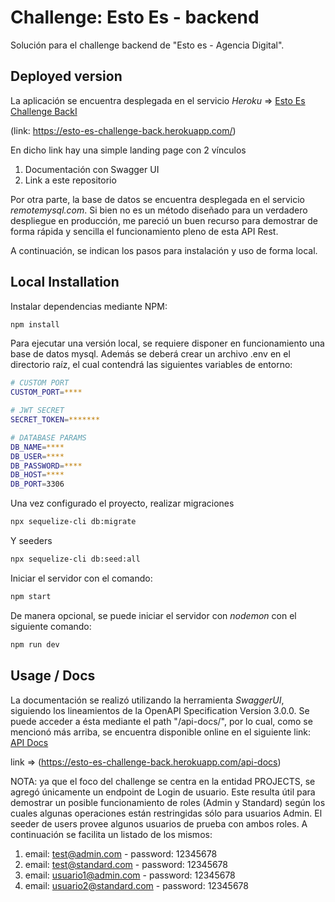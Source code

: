 # Challenge: Esto Es - backend
Solución para el challenge backend de "Esto es - Agencia Digital".

## Deployed version
La aplicación se encuentra desplegada en el servicio *Heroku* => [Esto Es Challenge BackI](https://esto-es-challenge-back.herokuapp.com/)

(link: https://esto-es-challenge-back.herokuapp.com/)

En dicho link hay una simple landing page con 2 vínculos
1. Documentación con Swagger UI
2. Link a este repositorio

Por otra parte, la base de datos se encuentra desplegada en el servicio *remotemysql.com*.
Si bien no es un método diseñado para un verdadero despliegue en producción, me pareció un buen recurso para demostrar de forma rápida y sencilla el funcionamiento pleno de esta API Rest.

A continuación, se indican los pasos para instalación y uso de forma local.

## Local Installation

Instalar dependencias mediante NPM:

```bash
npm install
```

Para ejecutar una versión local, se requiere disponer en funcionamiento una base de datos mysql.
Además se deberá crear un archivo .env en el directorio raíz, el cual contendrá las siguientes variables de entorno:

```bash
# CUSTOM PORT
CUSTOM_PORT=****

# JWT SECRET
SECRET_TOKEN=*******

# DATABASE PARAMS
DB_NAME=****
DB_USER=****
DB_PASSWORD=****
DB_HOST=****
DB_PORT=3306
```

Una vez configurado el proyecto, realizar migraciones
``` bash
npx sequelize-cli db:migrate
```

Y seeders
``` bash
npx sequelize-cli db:seed:all
```

Iniciar el servidor con el comando:
```bash
npm start
```

De manera opcional, se puede iniciar el servidor con *nodemon* con el siguiente comando:
```bash
npm run dev

```

## Usage / Docs
La documentación se realizó utilizando la herramienta *SwaggerUI*, siguiendo los lineamientos de la OpenAPI Specification Version 3.0.0.
Se puede acceder a ésta mediante el path "/api-docs/", por lo cual, como se mencionó más arriba, se encuentra disponible online en el siguiente link: [API Docs](https://esto-es-challenge-back.herokuapp.com/api-docs)

link => (https://esto-es-challenge-back.herokuapp.com/api-docs)

NOTA: ya que el foco del challenge se centra en la entidad PROJECTS, se agregó únicamente un endpoint de Login de usuario. Este resulta útil para demostrar un posible funcionamiento de roles (Admin y Standard) según los cuales algunas operaciones están restringidas sólo para usuarios Admin. El seeder de users provee algunos usuarios de prueba con ambos roles. A continuación se facilita un listado de los mismos:
1. email: test@admin.com - password: 12345678
2. email: test@standard.com - password: 12345678
3. email: usuario1@admin.com - password: 12345678
4. email: usuario2@standard.com - password: 12345678
